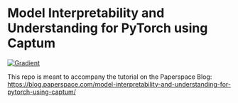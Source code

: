 # Model Interpretability and Understanding for PyTorch using Captum

[![Gradient](https://assets.paperspace.io/img/gradient-badge.svg)](https://console.paperspace.com/github/gradient-ai/Captum-Tutorail/blob/main/notebook.ipynb?machine=Free-GPU)

This repo is meant to accompany the tutorial on the Paperspace Blog: https://blog.paperspace.com/model-interpretability-and-understanding-for-pytorch-using-captum/
